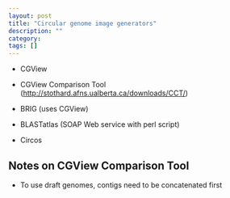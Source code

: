 ```yaml
---
layout: post
title: "Circular genome image generators"
description: ""
category:  
tags: []
---
```



*	CGView
*	CGView Comparison Tool (http://stothard.afns.ualberta.ca/downloads/CCT/)

*	BRIG (uses CGView)
*	BLASTatlas (SOAP Web service with perl script)
*	Circos

## Notes on CGView Comparison Tool

*	To use draft genomes, contigs need to be concatenated first
